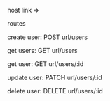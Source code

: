 host link => 

routes

create user: POST url/users <br>

get users: GET url/users <br>

get user: GET url/users/:id <br>

update user: PATCH url/users/:id <br>

delete user: DELETE url/users/:id <br>
